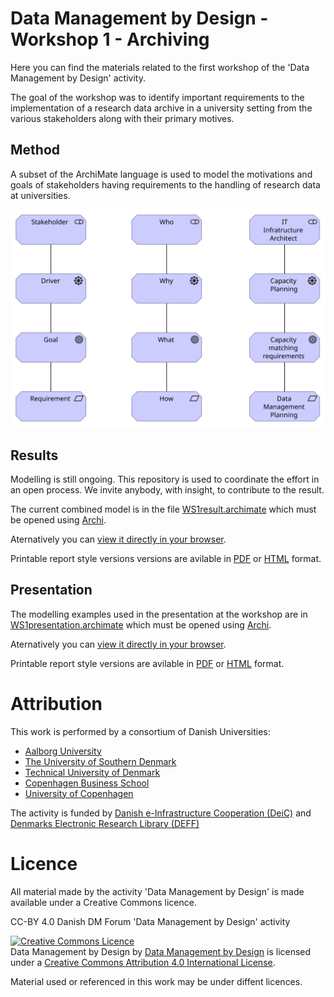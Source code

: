 # Data Management by Design - Workshop 1 - Archiving

Here you can find the materials related to the first workshop of the
'Data Management by Design' activity.

The goal of the workshop was to identify important requirements to the
implementation of a research data archive in a university setting from
the various stakeholders along with their primary motives.

## Method

A subset of the ArchiMate language is used to model the motivations
and goals of stakeholders having requirements to the handling of
research data at universities.

![Example of the simplified ArchiMate motivation modelling used in the workshop](SimpleMotivationExample.svg)

## Results

Modelling is still ongoing. This repository is used to coordinate the
effort in an open process. We invite anybody, with insight, to
contribute to the result.

The current combined model is in the file [WS1result.archimate](WS1result.archimate) which must be opened using [Archi](https://www.archimatetool.com/).

Aternatively you can [view it directly in your browser](https://cdn.rawgit.com/Data-Management-by-Design/DMbD/7998b0bf/ws1/html/WS1result/index.html).

Printable report style versions versions are avilable in
[PDF](exported/WS1presentation.pdf) or
[HTML](https://cdn.rawgit.com/Data-Management-by-Design/DMbD/7998b0bf/ws1/exported/WS1result.html) format.

## Presentation

The modelling examples used in the presentation at the workshop are in
[WS1presentation.archimate](WS1presentation.archimate) which must be
opened using [Archi](https://www.archimatetool.com/).

Aternatively you can [view it directly in your browser](https://cdn.rawgit.com/Data-Management-by-Design/DMbD/7998b0bf/ws1/html/WS1presentation/index.html).

Printable report style versions are avilable in
[PDF](exported/WS1presentation.pdf) or
[HTML](https://cdn.rawgit.com/Data-Management-by-Design/DMbD/7998b0bf/ws1/exported/WS1presentation.html) format.

# Attribution

This work is performed by a consortium of Danish Universities:

* [Aalborg University](https://www.en.aau.dk/)
* [The University of Southern Denmark](https://www.sdu.dk/en/)
* [Technical University of Denmark](https://www.dtu.dk/english)
* [Copenhagen Business School](https://www.cbs.dk/en)
* [University of Copenhagen](https://www.ku.dk/english/)

The activity is funded by
[Danish e-Infrastructure Cooperation (DeiC)](https://www.deic.dk/en ) and
[Denmarks Electronic Research Library (DEFF)](https://www.deff.dk/english/)

# Licence 

All material made by the activity 'Data Management by Design' is made available under a Creative Commons licence.

CC-BY 4.0 Danish DM Forum 'Data Management by Design' activity

<a rel="license" href="http://creativecommons.org/licenses/by/4.0/"><img alt="Creative Commons Licence" style="border-width:0" src="https://i.creativecommons.org/l/by/4.0/88x31.png" /></a><br /><span xmlns:dct="http://purl.org/dc/terms/" property="dct:title">Data Management by Design</span> by <a xmlns:cc="http://creativecommons.org/ns#" href="https://github.com/Data-Management-by-Design/DMbD" property="cc:attributionName" rel="cc:attributionURL">Data Management by Design</a> is licensed under a <a rel="license" href="http://creativecommons.org/licenses/by/4.0/">Creative Commons Attribution 4.0 International License</a>.

Material used or referenced in this work may be under diffent licences.

